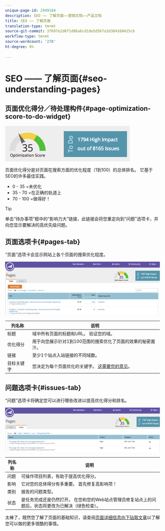 ```yaml
---
unique-page-id: 2949184
description: SEO —— 了解页面——营销文档——产品文档
title: SEO —— 了解页面
translation-type: tm+mt
source-git-commit: 37697e2d6f1d86a6cd1de5d567a3d384160415cb
workflow-type: tm+mt
source-wordcount: '278'
ht-degree: 0%

---
```



# SEO —— 了解页面{#seo-understanding-pages}

## 页面优化得分／待处理构件{#page-optimization-score-to-do-widget}

![](assets/image2014-9-17-21-3a52-3a3.png)

页面优化得分是对页面在搜索方面的优化程度（1到100）的总体排名。 它基于SEO的许多最佳实践。

* 0 - 35 =未优化
* 35 - 70 =在正确的轨道上
* 70 - 100 =做得好！

>[!TIP]
>
>单击“待办事项”框中的“影响力大”链接，此链接会将您重定向到“问题”选项卡，并向您显示要解决的高优先级问题。

## 页面选项卡{#pages-tab}

“页面”选项卡会显示网站上各个页面的搜索优化程度。

![](assets/image2014-9-17-21-3a52-3a41.png)

| 列名称 | 说明 |
|---|---|
| 标题 | 域中所有页面的标题和URL。 验证您的域。 |
| 优化得分 | 用于向您展示针对1到100范围的搜索优化了页面的效果的秘密酱汁。 |
| 链接 | 至少1个站点入站链接的不同域数。 |
| 目标关键字 | 您决定为每个页面优化的关键字。 [这需要您的意见](/help/marketo/product-docs/additional-apps/seo/pages/seo-using-the-page-detail-drill-down.md)。 |

## 问题选项卡{#issues-tab}

“问题”选项卡将确定您可以进行哪些改进以提高优化得分和排名。

![](assets/image2014-9-17-21-3a53-3a15.png)

| 列名称 | 说明 |
|---|---|
| 问题 | 可操作项目列表，有助于提高优化得分。 |
| 影响 | 它对您的总体得分有多重要。 首先修复高影响项！ |
| 类别 | 报告的问题类型。 |
| 状态 | 是任务完成还是仍然打开。 在您和您的Web站点管理员修复站点上的问题后，状态将更改为已解决（绿色检查）。 |

太棒了，既然您了解了页面的基础知识，请查阅[页面详细信息向下钻取文章](/help/marketo/product-docs/additional-apps/seo/pages/seo-using-the-page-detail-drill-down.md)以了解您可以做的更多很酷的事情。

